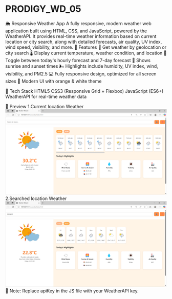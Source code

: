 # PRODIGY_WD_05
🌦️ Responsive Weather App
A fully responsive, modern weather web application built using HTML, CSS, and JavaScript, powered by the WeatherAPI. It provides real-time weather information based on current location or city search, along with detailed forecasts, air quality, UV index, wind speed, visibility, and more.
🔧 Features
📍 Get weather by geolocation or city search
🌡️ Display current temperature, weather condition, and location
📅 Toggle between today's hourly forecast and 7-day forecast
🌇 Shows sunrise and sunset times
🌬️ Highlights include humidity, UV index, wind, visibility, and PM2.5
💻 Fully responsive design, optimized for all screen sizes
🎨 Modern UI with orange & white theme

🚀 Tech Stack
HTML5
CSS3 (Responsive Grid + Flexbox)
JavaScript (ES6+)
WeatherAPI for real-time weather data

📸 Preview
1.Current location Weather 
![image alt](https://github.com/Akshata210204/PRODIGY_WD_05/blob/main/current%20location%20weather.png?raw=true)
2.Searched location Weather
![image alt](https://github.com/Akshata210204/PRODIGY_WD_05/blob/main/Searched%20location%20Weather.png?raw=true)
🔑 Note: Replace apiKey in the JS file with your WeatherAPI key.
